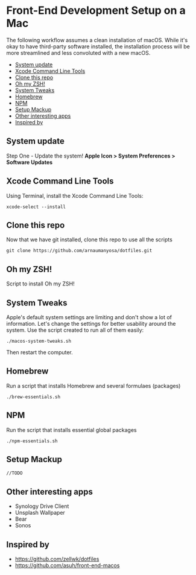 # Front-End Development Setup on a Mac

The following workflow assumes a clean installation of macOS. While it's okay to have third-party software installed, the installation process will be more streamlined and less convoluted with a new macOS.

  - [System update](#system-update)
  - [Xcode Command Line Tools](#xcode-command-line-tools)
  - [Clone this repo](#clone-this-repo)
  - [Oh my ZSH!](#oh-my-zsh)
  - [System Tweaks](#system-tweaks)
  - [Homebrew](#homebrew)
  - [NPM](#npm)
  - [Setup Mackup](#setup-mackup)
  - [Other interesting apps](#other-interesting-apps)
  - [Inspired by](#inspired-by)

## System update

Step One - Update the system!
**Apple Icon > System Preferences > Software Updates**

## Xcode Command Line Tools

Using Terminal, install the Xcode Command Line Tools:

    xcode-select --install

## Clone this repo

Now that we have git installed, clone this repo to use all the scripts

    git clone https://github.com/arnaumanyosa/dotfiles.git

## Oh my ZSH!

Script to install Oh my ZSH!
## System Tweaks

Apple's default system settings are limiting and don't show a lot of information. Let's change the settings for better usability around the system. Use the script created to run all of them easily:

    ./macos-system-tweaks.sh

Then restart the computer.

## Homebrew

Run a script that installs Homebrew and several formulaes (packages)

    ./brew-essentials.sh

## NPM

Run the script that installs essential global packages

    ./npm-essentials.sh

## Setup Mackup

    //TODO

## Other interesting apps
- Synology Drive Client
- Unsplash Wallpaper
- Bear
- Sonos

## Inspired by
- https://github.com/zellwk/dotfiles
- https://github.com/asuh/front-end-macos
